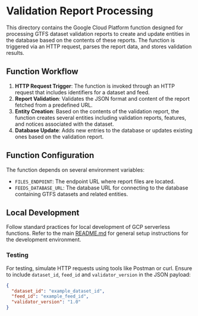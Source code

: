 # Validation Report Processing
This directory contains the Google Cloud Platform function designed for processing GTFS dataset validation reports to create and update entities in the database based on the contents of these reports. The function is triggered via an HTTP request, parses the report data, and stores validation results.

## Function Workflow
1. **HTTP Request Trigger**: The function is invoked through an HTTP request that includes identifiers for a dataset and feed.
2. **Report Validation**: Validates the JSON format and content of the report fetched from a predefined URL.
3. **Entity Creation**: Based on the contents of the validation report, the function creates several entities including validation reports, features, and notices associated with the dataset.
4. **Database Update**: Adds new entries to the database or updates existing ones based on the validation report.

## Function Configuration
The function depends on several environment variables:
- `FILES_ENDPOINT`: The endpoint URL where report files are located.
- `FEEDS_DATABASE_URL`: The database URL for connecting to the database containing GTFS datasets and related entities.

## Local Development
Follow standard practices for local development of GCP serverless functions. Refer to the main [README.md](../README.md) for general setup instructions for the development environment.

### Testing
For testing, simulate HTTP requests using tools like Postman or curl. Ensure to include `dataset_id`, `feed_id` and `validator_version` in the JSON payload:
```json
{
  "dataset_id": "example_dataset_id",
  "feed_id": "example_feed_id",
  "validator_version": "1.0"
}
```
